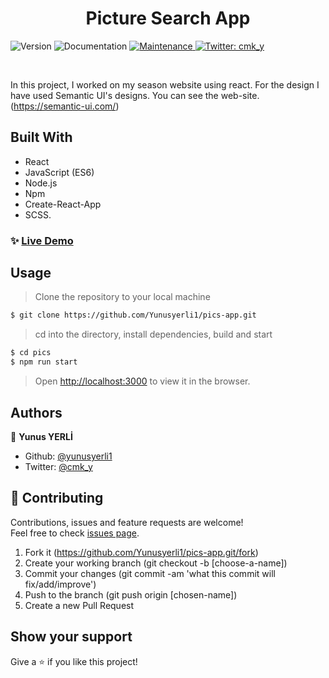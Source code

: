 <h1 align="center">Picture Search App </h1>
<p>
  <img alt="Version" src="https://img.shields.io/badge/version-1.0.0-blue.svg?cacheSeconds=2592000" />
  <a hraef="https://github.com/yunusyerli1/pics-app/blob/master/pics/README.md" target="_blank">
    <img alt="Documentation" src="https://img.shields.io/badge/documentation-yes-brightgreen.svg" />
  </a>
  <a href="https://github.com/yunusyerli1/seasons/blob/master/seasons" target="_blank">
    <img alt="Maintenance" src="https://img.shields.io/badge/Maintained%3F-yes-green.svg" />
  </a>
  <a href="https://twitter.com/cmk_y" target="_blank">
    <img alt="Twitter: cmk_y" src="https://img.shields.io/twitter/url?style=social&url=https%3A%2F%2Ftwitter.com%2Fcmk_y" />
  </a>
</p>


<br>



In this project, I worked on my season website using react. For the design I have used Semantic UI's designs. You can see the web-site. (https://semantic-ui.com/)



## Built With

- React
- JavaScript (ES6)
- Node.js
- Npm
- Create-React-App
- SCSS.

### ✨ [Live Demo](https://safe-dawn-23768.herokuapp.com/)

## Usage

> Clone the repository to your local machine

```sh
$ git clone https://github.com/Yunusyerli1/pics-app.git
```

> cd into the directory, install dependencies, build and start

```sh
$ cd pics
$ npm run start
```

> Open [http://localhost:3000](http://localhost:3000) to view it in the browser.

## Authors

👤 **Yunus YERLİ**

- Github: [@yunusyerli1](https://github.com/Yunusyerli1)
- Twitter: [@cmk_y](https://twitter.com/cmk_y)

## 🤝 Contributing

Contributions, issues and feature requests are welcome!<br />Feel free to check [issues page](https://github.com/Yunusyerli1/pics-app/issues).

1. Fork it (https://github.com/Yunusyerli1/pics-app.git/fork)
2. Create your working branch (git checkout -b [choose-a-name])
3. Commit your changes (git commit -am 'what this commit will fix/add/improve')
4. Push to the branch (git push origin [chosen-name])
5. Create a new Pull Request

## Show your support

Give a ⭐️ if you like this project!

